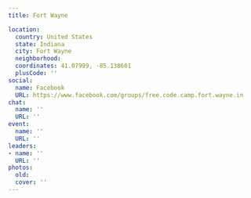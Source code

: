 ```yaml
---
title: Fort Wayne

location:
  country: United States
  state: Indiana
  city: Fort Wayne
  neighborhood: 
  coordinates: 41.07999, -85.138601
  plusCode: ''
social:
  name: Facebook
  URL: https://www.facebook.com/groups/free.code.camp.fort.wayne.in
chat:
  name: ''
  URL: ''
event:
  name: ''
  URL: ''
leaders:
- name: ''
  URL: ''
photos:
  old: 
  cover: ''
---
```

